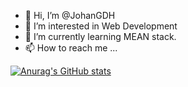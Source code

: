 - 👋 Hi, I’m @JohanGDH
- 👀 I’m interested in Web Development
- 🌱 I’m currently learning MEAN stack.
- 📫 How to reach me ...


[![Anurag's GitHub stats](https://github-readme-stats.vercel.app/api?username=johangdh)](https://github.com/anuraghazra/github-readme-stats)
<!---
JohanGDH/JohanGDH is a ✨ special ✨ repository because its `README.md` (this file) appears on your GitHub profile.
You can click the Preview link to take a look at your changes.
--->
